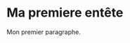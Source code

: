 <!DOCTYPE html> 
<html> 
<head> 
<title>Titre de la page</title> 
</head> 
<body> 
<h1>Ma premiere 
entête</h1> 
<p>Mon premier 
paragraphe.</p> 
</body> 
</html> 
